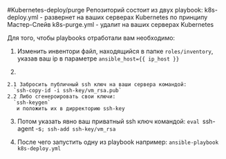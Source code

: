 #Kubernetes-deploy/purge
 Репозиторий состоит из двух playbook:
 k8s-deploy.yml - развернет на ваших серверах Kubernetes по принципу Мастер-Слейв 
 k8s-purge.yml - удалит на ваших серверах Kubernetes

Для того, чтобы playbooks отработали вам необходимо:
   
  1. Изменить инвентори файл, находящийся в папке `roles/inventory`, указав ваш ip в параметре `ansible_host={{ ip_host }}` 

  2.
    2.1 Забросить публичный ssh ключ на ваши сервера командой:
      `ssh-copy-id -i ssh-key/vm_rsa.pub`
    2.2 Либо сгенероировать свои ключи:
      `ssh-keygen`
       и положить их в дирректорию ssh-key

  3. Потом указать явно ваш приватный ssh ключ командой:
      `eval `ssh-agent -s`; ssh-add ssh-key/vm_rsa`
  
  4. После чего запустить одну из playbook например:
      `ansible-playbook k8s-deploy.yml`


